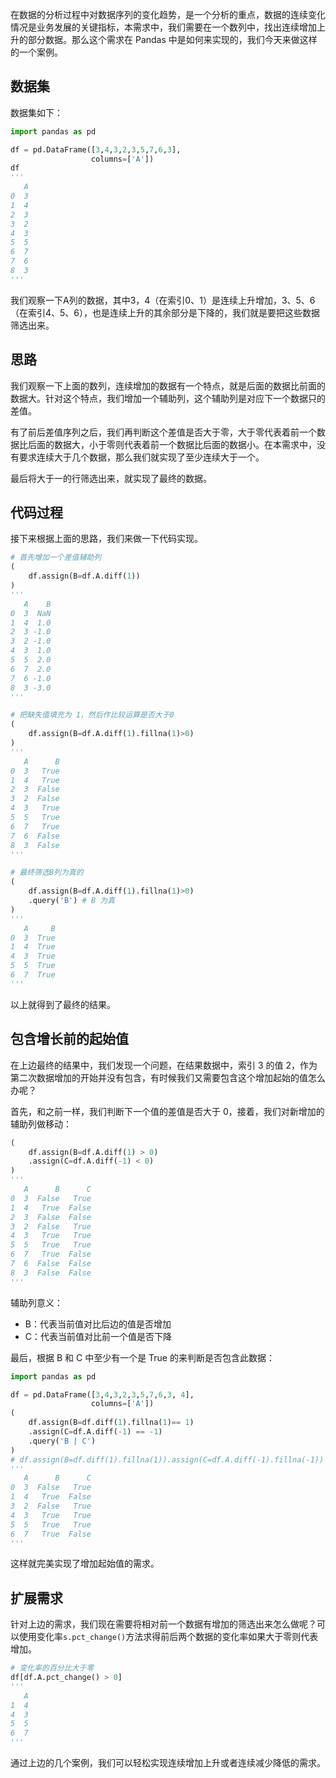 在数据的分析过程中对数据序列的变化趋势，是一个分析的重点，数据的连续变化情况是业务发展的关键指标，本需求中，我们需要在一个数列中，找出连续增加上升的部分数据。那么这个需求在 Pandas 中是如何来实现的，我们今天来做这样的一个案例。

## 数据集

数据集如下：

```python
import pandas as pd

df = pd.DataFrame([3,4,3,2,3,5,7,6,3],
                  columns=['A'])
df
'''
   A
0  3
1  4
2  3
3  2
4  3
5  5
6  7
7  6
8  3
'''
```

我们观察一下A列的数据，其中3，4（在索引0、1）是连续上升增加，3、5、6（在索引4、5、6），也是连续上升的其余部分是下降的，我们就是要把这些数据筛选出来。

## 思路

我们观察一下上面的数列，连续增加的数据有一个特点，就是后面的数据比前面的数据大。针对这个特点，我们增加一个辅助列，这个辅助列是对应下一个数据只的差值。

有了前后差值序列之后，我们再判断这个差值是否大于零，大于零代表着前一个数据比后面的数据大，小于零则代表着前一个数据比后面的数据小。在本需求中，没有要求连续大于几个数据，那么我们就实现了至少连续大于一个。

最后将大于一的行筛选出来，就实现了最终的数据。

## 代码过程

接下来根据上面的思路，我们来做一下代码实现。

```python
# 首先增加一个差值辅助列
(
    df.assign(B=df.A.diff(1))
)
'''
   A    B
0  3  NaN
1  4  1.0
2  3 -1.0
3  2 -1.0
4  3  1.0
5  5  2.0
6  7  2.0
7  6 -1.0
8  3 -3.0
'''

# 把缺失值填充为 1，然后作比较运算是否大于0
(
    df.assign(B=df.A.diff(1).fillna(1)>0)
)
'''
   A      B
0  3   True
1  4   True
2  3  False
3  2  False
4  3   True
5  5   True
6  7   True
7  6  False
8  3  False
'''

# 最终筛选B列为真的
(
    df.assign(B=df.A.diff(1).fillna(1)>0)
    .query('B') # B 为真
)
'''
   A     B
0  3  True
1  4  True
4  3  True
5  5  True
6  7  True
'''
```

以上就得到了最终的结果。

## 包含增长前的起始值

在上边最终的结果中，我们发现一个问题，在结果数据中，索引 3 的值 2，作为第二次数据增加的开始并没有包含，有时候我们又需要包含这个增加起始的值怎么办呢？

首先，和之前一样，我们判断下一个值的差值是否大于 0，接着，我们对新增加的辅助列做移动：

```python
(
    df.assign(B=df.A.diff(1) > 0)
    .assign(C=df.A.diff(-1) < 0)
)
'''
   A      B      C
0  3  False   True
1  4   True  False
2  3  False  False
3  2  False   True
4  3   True   True
5  5   True   True
6  7   True  False
7  6  False  False
8  3  False  False
'''
```

辅助列意义：

- B：代表当前值对比后边的值是否增加
- C：代表当前值对比前一个值是否下降

最后，根据 B 和 C 中至少有一个是 True 的来判断是否包含此数据：

```python
import pandas as pd

df = pd.DataFrame([3,4,3,2,3,5,7,6,3, 4],
                  columns=['A'])
(
    df.assign(B=df.diff(1).fillna(1)== 1)
    .assign(C=df.A.diff(-1) == -1)
    .query('B | C')
)
# df.assign(B=df.diff(1).fillna(1)).assign(C=df.A.diff(-1).fillna(-1))
'''
   A      B      C
0  3  False   True
1  4   True  False
3  2  False   True
4  3   True   True
5  5   True   True
6  7   True  False
'''
```

这样就完美实现了增加起始值的需求。

## 扩展需求

针对上边的需求，我们现在需要将相对前一个数据有增加的筛选出来怎么做呢？可以使用变化率`s.pct_change()`方法求得前后两个数据的变化率如果大于零则代表增加。

```python
# 变化率的百分比大于零
df[df.A.pct_change() > 0]
'''
   A
1  4
4  3
5  5
6  7
'''
```

通过上边的几个案例，我们可以轻松实现连续增加上升或者连续减少降低的需求。
